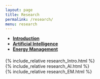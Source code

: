 ```yaml
---
layout: page
title: Research
permalink: /research/
menu: research
---
```


<!-- Ensure Bootstrap CSS and JS are included -->
<script src="https://code.jquery.com/jquery-3.5.1.slim.min.js"></script>
<script src="https://cdn.jsdelivr.net/npm/@popperjs/core@2.5.3/dist/umd/popper.min.js"></script>
<script src="https://stackpath.bootstrapcdn.com/bootstrap/4.5.0/js/bootstrap.min.js"></script>
<script src="https://cdnjs.cloudflare.com/ajax/libs/clipboard.js/2.0.8/clipboard.min.js"></script>

<script>
  $(document).ready(function(){
    $('#myTabs a').on('click', function (e) {
      e.preventDefault()
      $(this).tab('show');
    });
  });
  $(document).ready(function(){
    $('#myTabs2 a').on('click', function (e) {
      e.preventDefault();

      // Reset all tabs to normal state
      $('#myTabs2 a').removeClass('active');

      // Activate the clicked tab
      $(this).addClass('active');

      // Show the corresponding tab content
      var tabId = $(this).attr('href');
      $(tabId).tab('show');
    });
  });

  document.addEventListener("DOMContentLoaded", function () {
    var researchButtons = document.querySelectorAll(".research_button");

    researchButtons.forEach(function (button) {
      button.addEventListener("click", function () {
        var imgId = this.getAttribute("data-img-id");
        scrollToImage(imgId);
      });
    });

    function scrollToImage(imgId) {
      var offset = 400;
      document.getElementById(imgId).scrollIntoView({
        behavior: "auto",
        block: "start",
        inline: "start",
      });
      window.scrollBy(0, -offset);
    }
  });
  
</script>

<div id="myTabs" class="mb-4" >
  <ul class="nav nav-tabs" style="font-weight: bold;">
    <li class="nav-item">
      <a class="nav-link active" id="Intro-tab" data-toggle="tab" href="#Intro">Introduction</a>
    </li>
    <li class="nav-item">
      <a class="nav-link" id="AI-tab" data-toggle="tab" href="#AI">Artificial Intelligence</a>
    </li>
    <li class="nav-item">
      <a class="nav-link" id="EM-tab" data-toggle="tab" href="#EM">Energy Management</a>
    </li>
  </ul>

  <div class="tab-content" style="margin-top:20px;">
      <div class="tab-pane fade show active" id="Intro">
          {% include_relative research_Intro.html %}
      </div>
      <div class="tab-pane fade" id="AI">
            {% include_relative research_AI.html %}
      </div>
      <div class="tab-pane fade" id="EM">
            {% include_relative research_EM.html %}
      </div>

  </div>
</div>
